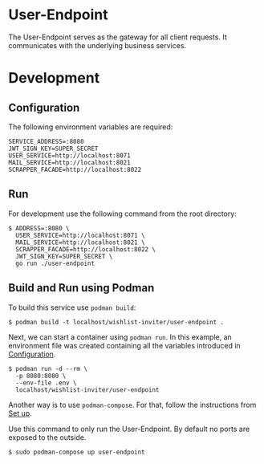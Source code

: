 # User-Endpoint

The User-Endpoint serves as the gateway for all client requests. It communicates
with the underlying business services.

# Development

## Configuration

The following environment variables are required:

```
SERVICE_ADDRESS=:8080
JWT_SIGN_KEY=SUPER_SECRET
USER_SERVICE=http://localhost:8071
MAIL_SERVICE=http://localhost:8021
SCRAPPER_FACADE=http://localhost:8022
```

## Run

For development use the following command from the root directory:

```
$ ADDRESS=:8080 \
  USER_SERVICE=http://localhost:8071 \
  MAIL_SERVICE=http://localhost:8021 \
  SCRAPPER_FACADE=http://localhost:8022 \
  JWT_SIGN_KEY=SUPER_SECRET \
  go run ./user-endpoint
```

## Build and Run using Podman

To build this service use `podman build`:

```
$ podman build -t localhost/wishlist-inviter/user-endpoint .
```

Next, we can start a container using `podman run`. In this example, an
environment file was created containing all the variables introduced in
[Configuration](#configuration).

```
$ podman run -d --rm \
  -p 8080:8080 \
  --env-file .env \
  localhost/wishlist-inviter/user-endpoint
```

Another way is to use `podman-compose`. For that, follow the instructions from
[Set up](../README.md#set-up).

Use this command to only run the User-Endpoint. By default no ports are exposed
to the outside.

```
$ sudo podman-compose up user-endpoint
```
